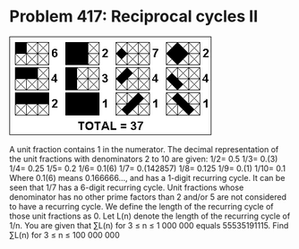# Problem 417: Reciprocal cycles II

![problem](problem.gif)

A unit fraction contains 1 in the numerator. The decimal representation
of the unit fractions with denominators 2 to 10 are given: 1/2= 0.5
1/3= 0.(3) 1/4= 0.25 1/5= 0.2 1/6= 0.1(6) 1/7= 0.(142857) 1/8= 0.125
1/9= 0.(1) 1/10= 0.1 Where 0.1(6) means 0.166666..., and has a 1-digit
recurring cycle. It can be seen that 1/7 has a 6-digit recurring cycle.
Unit fractions whose denominator has no other prime factors than 2
and/or 5 are not considered to have a recurring cycle. We define the
length of the recurring cycle of those unit fractions as 0. Let L(n)
denote the length of the recurring cycle of 1/n. You are given that
∑L(n) for 3 ≤ n ≤ 1 000 000 equals 55535191115. Find ∑L(n) for 3 ≤ n ≤
100 000 000